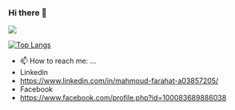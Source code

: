 ### Hi there 👋
 ![](https://komarev.com/ghpvc/?username=mahmoudfarahat)
<!--
**mahmoudfarahat/mahmoudfarahat** is a ✨ _special_ ✨ repository because its `README.md` (this file) appears on your GitHub profile.

Here are some ideas to get you started:

- 🔭 I’m currently working on ...
- 🌱 I’m currently learning ...
- 👯 I’m looking to collaborate on ...
- 🤔 I’m looking for help with ...
- 💬 Ask me about ...

- 😄 Pronouns: ...
- ⚡ Fun fact: ...
-->
[![Top Langs](https://github-readme-stats.vercel.app/api/top-langs/?username=mahmoudfarahat)](https://github.com/anuraghazra/github-readme-stats)
- 📫 How to reach me: ...
- Linkedin
- https://www.linkedin.com/in/mahmoud-farahat-a03857205/
- Facebook
- https://www.facebook.com/profile.php?id=100083689886038
